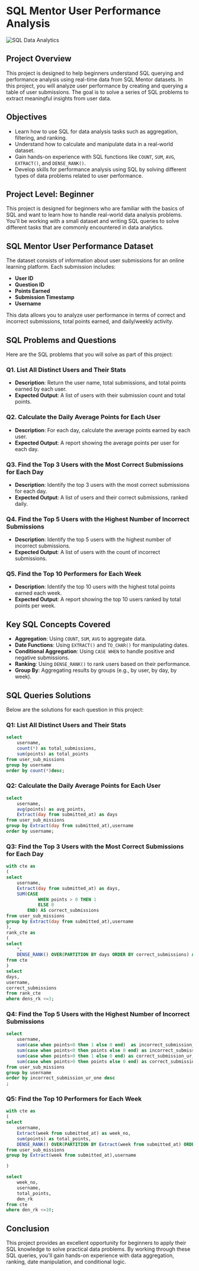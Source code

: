 # SQL Mentor User Performance Analysis 

![SQL Data Analytics](https://github.com/tushar384/Sql_Mentor_Dataset_Project/blob/main/Chat%20Boat%20Image.jpg?raw=true)

## Project Overview

This project is designed to help beginners understand SQL querying and performance analysis using real-time data from SQL Mentor datasets. In this project, you will analyze user performance by creating and querying a table of user submissions. The goal is to solve a series of SQL problems to extract meaningful insights from user data.

## Objectives

- Learn how to use SQL for data analysis tasks such as aggregation, filtering, and ranking.
- Understand how to calculate and manipulate data in a real-world dataset.
- Gain hands-on experience with SQL functions like `COUNT`, `SUM`, `AVG`, `EXTRACT()`, and `DENSE_RANK()`.
- Develop skills for performance analysis using SQL by solving different types of data problems related to user performance.

## Project Level: Beginner

This project is designed for beginners who are familiar with the basics of SQL and want to learn how to handle real-world data analysis problems. You'll be working with a small dataset and writing SQL queries to solve different tasks that are commonly encountered in data analytics.

## SQL Mentor User Performance Dataset

The dataset consists of information about user submissions for an online learning platform. Each submission includes:
- **User ID**
- **Question ID**
- **Points Earned**
- **Submission Timestamp**
- **Username**

This data allows you to analyze user performance in terms of correct and incorrect submissions, total points earned, and daily/weekly activity.

## SQL Problems and Questions

Here are the SQL problems that you will solve as part of this project:

### Q1. List All Distinct Users and Their Stats
- **Description**: Return the user name, total submissions, and total points earned by each user.
- **Expected Output**: A list of users with their submission count and total points.

### Q2. Calculate the Daily Average Points for Each User
- **Description**: For each day, calculate the average points earned by each user.
- **Expected Output**: A report showing the average points per user for each day.

### Q3. Find the Top 3 Users with the Most Correct Submissions for Each Day
- **Description**: Identify the top 3 users with the most correct submissions for each day.
- **Expected Output**: A list of users and their correct submissions, ranked daily.

### Q4. Find the Top 5 Users with the Highest Number of Incorrect Submissions
- **Description**: Identify the top 5 users with the highest number of incorrect submissions.
- **Expected Output**: A list of users with the count of incorrect submissions.

### Q5. Find the Top 10 Performers for Each Week
- **Description**: Identify the top 10 users with the highest total points earned each week.
- **Expected Output**: A report showing the top 10 users ranked by total points per week.

## Key SQL Concepts Covered

- **Aggregation**: Using `COUNT`, `SUM`, `AVG` to aggregate data.
- **Date Functions**: Using `EXTRACT()` and `TO_CHAR()` for manipulating dates.
- **Conditional Aggregation**: Using `CASE WHEN` to handle positive and negative submissions.
- **Ranking**: Using `DENSE_RANK()` to rank users based on their performance.
- **Group By**: Aggregating results by groups (e.g., by user, by day, by week).

## SQL Queries Solutions

Below are the solutions for each question in this project:

### Q1: List All Distinct Users and Their Stats
```sql
select
	username,
	count(*) as total_submissions,
	sum(points) as total_points
from user_sub_missions
group by username
order by count(*)desc;
```

### Q2: Calculate the Daily Average Points for Each User
```sql
select
	username,
	avg(points) as avg_points,
	Extract(day from submitted_at) as days
from user_sub_missions
group by Extract(day from submitted_at),username
order by username;
```

### Q3: Find the Top 3 Users with the Most Correct Submissions for Each Day
```sql
with cte as
(
select
	username,
	Extract(day from submitted_at) as days,
	SUM(CASE	
			WHEN points > 0 THEN 1
			ELSE 0
		END) AS correct_submissions
from user_sub_missions
group by Extract(day from submitted_at),username
),
rank_cte as
(
select
	*,
	DENSE_RANK() OVER(PARTITION BY days ORDER BY correct_submissions) AS dens_rk
from cte
)
select
days,
username,
correct_submissions
from rank_cte
where dens_rk <=3;
```

### Q4: Find the Top 5 Users with the Highest Number of Incorrect Submissions
```sql
select
	username,
	sum(case when points<0 then 1 else 0 end)  as incorrect_submission_ur_one,
	sum(case when points<0 then points else 0 end) as incorrect_submission_ur_orignal_pt,
	sum(case when points>0 then 1 else 0 end) as correct_submission_ur_one,
	sum(case when points>0 then points else 0 end) as correct_submission_ur_orignal_pt
from user_sub_missions
group by username
order by incorrect_submission_ur_one desc
;
```

### Q5: Find the Top 10 Performers for Each Week
```sql
with cte as
(
select
	username,
	Extract(week from submitted_at) as week_no,
	sum(points) as total_points,
	DENSE_RANK() OVER(PARTITION BY Extract(week from submitted_at) ORDER BY sum(points)desc) AS den_rk
from user_sub_missions
group by Extract(week from submitted_at),username

)

select
	week_no,
	username,
	total_points,
	den_rk
from cte 
where den_rk <=10;
```

## Conclusion

This project provides an excellent opportunity for beginners to apply their SQL knowledge to solve practical data problems. By working through these SQL queries, you'll gain hands-on experience with data aggregation, ranking, date manipulation, and conditional logic.
